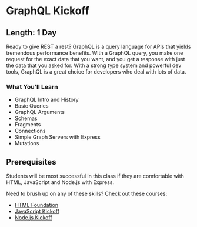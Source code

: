 GraphQL Kickoff
=======

## Length: 1 Day

Ready to give REST a rest? GraphQL is a query language for APIs that yields tremendous performance benefits. With a GraphQL query, you make one request for the exact data that you want, and you get a response with just the data that you asked for. With a strong type system and powerful dev tools, GraphQL is a great choice for developers who deal with lots of data.

### What You'll Learn

* GraphQL Intro and History
* Basic Queries
* GraphQL Arguments
* Schemas
* Fragments
* Connections
* Simple Graph Servers with Express
* Mutations

## Prerequisites
Students will be most successful in this class if they are comfortable with HTML, JavaScript and Node.js with Express.

Need to brush up on any of these skills? Check out these courses:

* [HTML Foundation](https://www.moonhighway.com/info/html5-foundation)
* [JavaScript Kickoff](https://www.moonhighway.com/info/javascript-kickoff)
* [Node.js Kickoff](https://www.moonhighway.com/info/node-kickoff)
